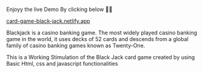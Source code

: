 Enjoyy the live Demo By clicking below 🔻🔻





[
card-game-black-jack.netlify.app
](https://card-game-black-jack.netlify.app/)

Blackjack is a casino banking game. 
The most widely played casino banking game in the world, it uses decks of 52 cards and descends from a global family of casino banking games known as Twenty-One.

This is a Working Stimulation of the Black Jack card game created by using Basic Html, css and javascript functionalities
